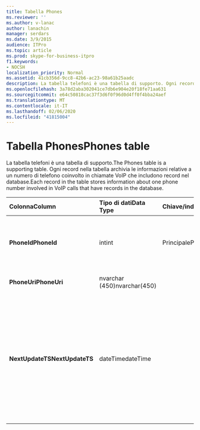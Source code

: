 ```yaml
---
title: Tabella Phones
ms.reviewer: ''
ms.author: v-lanac
author: lanachin
manager: serdars
ms.date: 3/9/2015
audience: ITPro
ms.topic: article
ms.prod: skype-for-business-itpro
f1.keywords:
- NOCSH
localization_priority: Normal
ms.assetid: 41cb356d-9cc8-42b6-ac23-98a61b25aadc
description: La tabella telefoni è una tabella di supporto. Ogni record nella tabella archivia le informazioni relative a un numero di telefono coinvolto in chiamate VoIP che includono record nel database.
ms.openlocfilehash: 3a78d2aba302041ce7db6e904e20f18fe71aa631
ms.sourcegitcommit: e64c50818cac37f3d6f0f96d0d4ff0f4bba24aef
ms.translationtype: MT
ms.contentlocale: it-IT
ms.lasthandoff: 02/06/2020
ms.locfileid: "41815004"
---
```

# <a name="phones-table"></a><span data-ttu-id="04d0e-104">Tabella Phones</span><span class="sxs-lookup"><span data-stu-id="04d0e-104">Phones table</span></span>
 
<span data-ttu-id="04d0e-105">La tabella telefoni è una tabella di supporto.</span><span class="sxs-lookup"><span data-stu-id="04d0e-105">The Phones table is a supporting table.</span></span> <span data-ttu-id="04d0e-106">Ogni record nella tabella archivia le informazioni relative a un numero di telefono coinvolto in chiamate VoIP che includono record nel database.</span><span class="sxs-lookup"><span data-stu-id="04d0e-106">Each record in the table stores information about one phone number involved in VoIP calls that have records in the database.</span></span>
  
|<span data-ttu-id="04d0e-107">**Colonna**</span><span class="sxs-lookup"><span data-stu-id="04d0e-107">**Column**</span></span>|<span data-ttu-id="04d0e-108">**Tipo di dati**</span><span class="sxs-lookup"><span data-stu-id="04d0e-108">**Data Type**</span></span>|<span data-ttu-id="04d0e-109">**Chiave/indice**</span><span class="sxs-lookup"><span data-stu-id="04d0e-109">**Key/Index**</span></span>|<span data-ttu-id="04d0e-110">**Dettagli**</span><span class="sxs-lookup"><span data-stu-id="04d0e-110">**Details**</span></span>|
|:-----|:-----|:-----|:-----|
|<span data-ttu-id="04d0e-111">**PhoneId**</span><span class="sxs-lookup"><span data-stu-id="04d0e-111">**PhoneId**</span></span> <br/> |<span data-ttu-id="04d0e-112">int</span><span class="sxs-lookup"><span data-stu-id="04d0e-112">int</span></span>  <br/> |<span data-ttu-id="04d0e-113">Principale</span><span class="sxs-lookup"><span data-stu-id="04d0e-113">Primary</span></span>  <br/> |<span data-ttu-id="04d0e-114">Numero univoco che identifica il telefono.</span><span class="sxs-lookup"><span data-stu-id="04d0e-114">Unique number identifying this phone.</span></span>  <br/> |
|<span data-ttu-id="04d0e-115">**PhoneUri**</span><span class="sxs-lookup"><span data-stu-id="04d0e-115">**PhoneUri**</span></span> <br/> |<span data-ttu-id="04d0e-116">nvarchar (450)</span><span class="sxs-lookup"><span data-stu-id="04d0e-116">nvarchar(450)</span></span>  <br/> | <br/> |<span data-ttu-id="04d0e-117">Numero di telefono.</span><span class="sxs-lookup"><span data-stu-id="04d0e-117">Phone number.</span></span>  <br/> |
|<span data-ttu-id="04d0e-118">**NextUpdateTS**</span><span class="sxs-lookup"><span data-stu-id="04d0e-118">**NextUpdateTS**</span></span> <br/> |<span data-ttu-id="04d0e-119">dateTime</span><span class="sxs-lookup"><span data-stu-id="04d0e-119">dateTime</span></span>  <br/> ||<span data-ttu-id="04d0e-120">Indicatore di data e ora (solo per uso interno).</span><span class="sxs-lookup"><span data-stu-id="04d0e-120">Time stamp (for internal use only).</span></span>  <br/> <span data-ttu-id="04d0e-121">Questo campo è stato introdotto in Microsoft Lync Server 2013.</span><span class="sxs-lookup"><span data-stu-id="04d0e-121">This field was introduced in Microsoft Lync Server 2013.</span></span>  <br/> |
   

